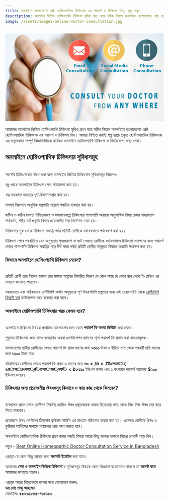 ```yaml
---
title: অনলাইনে বাংলাদেশের শ্রেষ্ঠ হোমিওপ্যাথিক চিকিৎসক এর পরামর্শ ও চিকিৎসা নিন, সুস্থ থাকুন
description: অনলাইন ভিত্তিক হোমিওপ্যাথি চিকিৎসা সুবিধা গ্রহণ করে সঠিক নিয়মে অনলাইনে বাংলাদেশের শ্রেষ্ঠ হোমিওপ্যাথিক চিকিৎসক এর পরামর্শ ও চিকিৎসা নিন। আমরা নিশ্চিত করছি স্বল্প খরচে প্রকৃত হোমিওপ্যাথিক চিকিৎসক এর তত্ত্বাবধানে সম্পূর্ণ বিজ্ঞানভিত্তিক কার্যকর অনলাইন হোমিওপ্যাথি চিকিৎসা।
image: /assets/images/online-doctor-consultation.jpg
---
```

<p><img src="/assets/images/online-doctor-consultation.jpg" alt="অনলাইনে হোমিওপ্যাথিক চিকিৎসা নিন, সুস্থ থাকুন" /></p>

আমাদের অনলাইন ভিত্তিক হোমিওপ্যাথি চিকিৎসা সুবিধা গ্রহণ করে সঠিক নিয়মে অনলাইনে বাংলাদেশের শ্রেষ্ঠ হোমিওপ্যাথিক চিকিৎসক এর পরামর্শ ও চিকিৎসা নিন। আমরা নিশ্চিত করছি স্বল্প খরচে প্রকৃত হোমিওপ্যাথিক চিকিৎসক এর তত্ত্বাবধানে সম্পূর্ণ বিজ্ঞানভিত্তিক কার্যকর অনলাইন হোমিওপ্যাথি চিকিৎসা ও নির্ভরযোগ্য স্বাস্থ্য সেবা।

## অনলাইনে হোমিওপ্যাথিক চিকিৎসার সুবিধাসমূহ
<br>
সরাসরি চিকিৎসকের সাথে কথা বলে অনলাইন ভিত্তিক চিকিৎসার সুবিধাসমূহ নিম্নরুপঃ

স্বল্প খরচে অনলাইনে চিকিৎসা সেবা পরিচালনা করা হয়।

<em>যত্ন সহকারে সমস্যার পূর্ণ বিবরণ</em> সংগ্রহ করা হয়।

সমস্যা নিরুপনে আধুনিক যন্ত্রপাতি প্রয়োগ পদ্ধতির ব্যবহার করা হয়।

জটিল ও কঠিন সমস্যা চিহ্নিতকরণ ও সমাধানকল্পে চিকিৎসার পাশাপাশি অন্যান্য আনুসাঙ্গিক বিষয় যেমন খাদ্যাভ্যাস পরিবর্তন, শরীর চর্চা প্রভৃতি বিষয়ে প্রয়োজনীয় দিক নির্দেশনা দেয়া হয়।

চিকিৎসার শুরু থেকে চিকিৎসা সমাপ্তি পর্যন্ত প্রতিটি রোগীকে যথাযথভাবে পর্যবেক্ষণ করা হয়।

চিকিৎসা শেষে পরবর্তিতে যেন অসুস্থতার পুনঃপ্রকাশ না ঘটে সেজন্য রোগীকে যথাযথভাবে চিকিৎসা সমাপনের জন্য পরামর্শ দেয়ার পাশাপাশি চিকিৎসা সমাপ্তির পরে দীর্ঘ সময় পর্যন্ত প্রতিটি রোগীর অসুস্থতা বিষয়ক তথ্যাদি সংরক্ষণ করা হয়।

### কিভাবে অনলাইনে হোমিওপ্যাথি চিকিৎসা নেবেন?
<br>
প্রতিটি রোগী তার নিজের ভাষায় তার সমস্যা সমূহের বিস্তারিত বিবরণ যে কোন সময় যে কোন স্থান থেকে ই-মেইল এর মাধ্যমে জানাতে পারবেন।

সহজভাবে এবং সঠিকভাবে রোগীলিপি অর্থাৎ অসুস্থতার পূর্ণ বিবরণলিপি প্রস্তুতের জন্য এই ওয়েবসাইট থেকে <a href="https://blog.jannathomeo.org/case-taking-form">রোগীলিপি বিবরণী ফর্ম</a> ডাউনলোড করে ব্যবহার করা যাবে।

### অনলাইনে হোমিওপ্যাথি চিকিৎসায় খরচ কেমন হবে?
<br>
অনলাইনে চিকিৎসা বিষয়ক প্রাথমিক আলোচনার জন্য কোন <strong>পরামর্শ ফি অথবা ভিজিট</strong> নেয়া হয়না।

শুধুমাত্র চিকিৎসার জন্য প্রদত্ত ব্যবস্থাপত্র অথবা প্রেশক্রিপশন প্রদানের পূর্বে পরামর্শ ফি প্রদান করা বাধ্যতামূলক।

বাংলাদেশের স্থানীয় রোগীদের ক্ষেত্রে পরামর্শ ফি প্রথম মাসের জন্য <b>৳৩০০</b> টাকা ও দ্বীতিয় মাস থেকে পরবর্তী প্রতি মাসের জন্য <b>৳২০০</b> টাকা মাত্র।

বহিঃবিশ্বের রোগীদের ক্ষেত্রে পরামর্শ ফি প্রথম ৩ মাসের জন্য <b>$৬০</b> ইউএস ডলার, ৬ মাসের একত্রিত পরামর্শ ফি <b>$১১০</b> ইউএস ডলার এবং ১ বৎসরের পরামর্শ প্যাকেজ <b>$২০০</b> ইউএস ডলার।

### চিকিৎসার জন্য প্রয়োজনীয় ঔষধসমুহ কিভাবে ও কার কাছ থেকে কিনবেন?
<br>
ব্যবস্থাপত্র প্রদান শেষে রোগীগণ নিকটস্থ হোমিও ঔষধ প্রস্তুতকারক অথবা বিক্রেতার কাছ থেকে নিজ নিজ ঔষধ ক্রয় করে নিতে পারবেন।

প্রয়োজনে ঔষধ রোগীদের ঠিকানায় কুরিয়ার সার্ভিস এর মাধ্যমে পাঠানোর ব্যবস্থা করা হয়। এক্ষেত্রে রোগীকে ঔষধ ও কুরিয়ার সার্ভিসের মাধ্যমে পাঠানোর খরচ বহন করতে হবে।

অনলাইনে হোমিওপ্যাথিক চিকিৎসা গ্রহণ করার পদ্ধতি বিষয়ে আরো কিছু জানার থাকলে নিচের লেখাটি পড়ে নিন।

পড়ুন - <a href="https://ahmadrahiq.blogspot.com/2019/08/best-online-doctor-consultation-bangladesh.html">Best Online Homeopathic Doctor Consultation Service in Bangladesh</a>

এছাড়া যে কোন কিছু জানার জন্য <strong>সরাসরি ইমেইল</strong> করা যাবে।

আমাদের <strong>সেবা ও অনলাইন ভিত্তিক চিকিৎসা</strong>'র সুবিধাসমূহ বিষয়ক কোন জিজ্ঞাসা বা মতামত থাকলে তা <strong>কমেন্ট করে</strong> আমাদের জানাতে পারেন।

এছাড়া আরো বিস্তৃতভাবে জানার জন্য যোগাযোগ করুনঃ<br>
<strong>ডাঃ মোঃ সাজু আহমেদ</strong><br>
মোবাইলঃ <strong>+৮৮০১৮৬৫-৭৩৮১৮০</strong>

